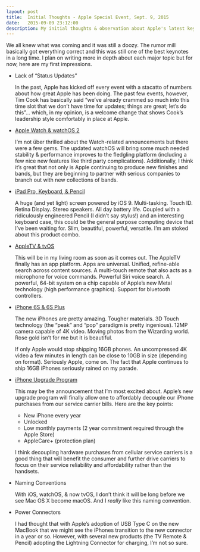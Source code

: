 ```yaml
---
layout: post
title:  Initial Thoughts - Apple Special Event, Sept. 9, 2015
date:   2015-09-09 23:12:00
description: My initial thoughts & observation about Apple's latest keynote.
---
```


We all knew what was coming and it was still a doozy. The rumor mill basically got everything correct and this was still one of the best keynotes in a long time. I plan on writing more in depth about each major topic but for now, here are my first impressions.

- Lack of “Status Updates”

  In the past, Apple has kicked off every event with a stacatto of numbers about how great Apple has been doing. The past few events, however, Tim Cook has basically said “we’ve already crammed so much into this time slot that we don’t have time for updates; things are great; let’s do this”… which, in my opinion, is a welcome change that shows Cook’s leadership style comfortably in place at Apple.

- [Apple Watch & watchOS 2](http://www.apple.com/watch/)

  I’m not über thrilled about the Watch-related announcements but there were a few gems. The updated watchOS will bring some much needed stability & performance improves to the fledgling platform (including a few nice new features like third party complications). Additionally, I think it’s great that not only is Apple continuing to produce new finishes and bands, but they are beginning to partner with serious companies to branch out with new collections of bands.

- [iPad Pro, Keyboard, & Pencil](http://www.apple.com/ipad-pro/)

  A huge (and yet light) screen powered by iOS 9. Multi-tasking. Touch ID. Retina Display. Stereo speakers. All day battery life. Coupled with a ridiculously engineered Pencil (I didn’t say stylus!) and an interesting keyboard case, this could be the general purpose computing device that I’ve been waiting for. Slim, beautiful, powerful, versatile. I’m am stoked about this product combo.

- [AppleTV & tvOS](http://www.apple.com/tv/)

  This will be in my living room as soon as it comes out. The AppleTV finally has an app platform. Apps are universal. Unified, refine-able search across content sources. A multi-touch remote that also acts as a microphone for voice commands. Powerful Siri voice search. A powerful, 64-bit system on a chip capable of Apple’s new Metal technology (high performance graphics). Support for bluetooth controllers.

- [iPhone 6S & 6S Plus](http://www.apple.com/iphone-6s/)

  The new iPhones are pretty amazing. Tougher materials. 3D Touch technology (the “peak” and “pop” paradigm is pretty ingenious). 12MP camera capable of 4K video. Moving photos from the Wizarding world. Rose gold isn’t for me but it is beautiful.

  If only Apple would stop shipping 16GB phones. An uncompressed 4K video a few minutes in length can be close to 10GB in size (depending on format). Seriously Apple, come on. The fact that Apple continues to ship 16GB iPhones seriously rained on my parade.

- [iPhone Upgrade Program](http://www.apple.com/shop/iphone/iphone-upgrade-program)

  This may be the announcement that I’m most excited about. Apple’s new upgrade program will finally allow one to affordably decouple our iPhone purchases from our service carrier bills.  Here are the key points:

  - New iPhone every year
  - Unlocked
  - Low monthly payments (2 year commitment required through the Apple Store)
  - AppleCare+ (protection plan)

  I think decoupling hardware purchases from cellular service carriers is a good thing that will benefit the consumer and further drive carriers to focus on their service reliability and affordability rather than the handsets.

- Naming Conventions  

  With iOS, watchOS, & now tvOS, I don’t think it will be long before we see Mac OS X become macOS. And I *really* like this naming convention.

- Power Connectors  

  I had thought that with Apple’s adoption of USB Type C on the new MacBook that we might see the iPhones transition to the new connector in a year or so. However, with several new products (the TV Remote & Pencil) adopting the Lightning Connector for charging, I’m not so sure.
